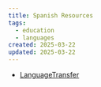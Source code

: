 ```yaml
---
title: Spanish Resources
tags:
  - education
  - languages
created: 2025-03-22
updated: 2025-03-22
---
```


- [LanguageTransfer](https://www.languagetransfer.org/complete-spanish)